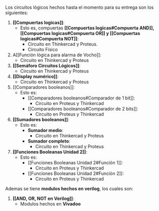 Los circuitos lógicos hechos hasta el momento para su entrega son los siguientes:
1. **[[Compuertas logicas]]**: 
	- Esto es, compuertas **[[Compuertas logicas#Compuerta AND]], [[Compuertas logicas#Compuerta OR]] y [[Compuertas logicas#Compuerta NOT]]**:
		- Circuito en Thinkercad y Proteus.
		- Circuito Físico
2. A[[Función lógica para alarma de Vocho]]:
	- Circuito en Thinkercad y Proteus
3. **[[Semáforo Circuitos Lógicos]]**: 
	 - Circuito en Thinkercad y Proteus
 4. **[[Display numérico]]**:
	- Circuito en Thinkercad y Proteus
5. [[Comparadores booleanos]]:
	- Esto es:
		- [[Comparadores booleanos#Comparador de 1 bit]]:
			- Circuito en Proteus y Thinkercad
		- [[Comparadores booleanos#Comparador de 2 bits]]: 
			- Circuito en Proteus y Thinkercad
6. **[[Sumadores booleanos]]**:
	- Esto es:
		- **Sumador medio**:
			- Circuito en Thinkercad y Proteus
		- **Sumador completo**:
			- Circuito en Thinkercad y Proteus
7. **[[Funciones Booleanas Unidad 2]]**:
	- Esto es:
		- [[Funciones Booleanas Unidad 2#Función 1]]:
			- Circuito en Proteus y Thinkercad
		- [[Funciones Booleanas Unidad 2#Función 2]]:
			- Circuito en Proteus y Thinkercad

Ademas se tiene **modulos hechos en verilog**, los cuales son:
1. **[[AND, OR, NOT en Verilog]]**:
	- Modulos hechos en **Vivadoo**